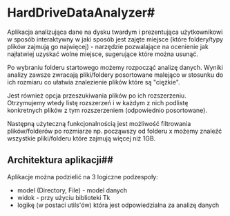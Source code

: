 # HardDriveDataAnalyzer#

Aplikacja analizująca dane na dysku twardym i prezentująca użytkownikowi w sposób interaktywny w jaki sposób jest zajęte miejsce (które foldery/typy plików zajmują go najwięcej) - narzędzie pozwalające na ocenienie jak najłatwiej uzyskać wolne miejsce, sugerujące które można usunąć.


Po wybraniu folderu startowego możemy rozpocząć analizę danych. Wyniki analizy zawsze zwracają pliki/foldery posortowane malejąco w stosunku do ich rozmiaru co ułatwia znalezienie plików które są "ciężkie".

Jest również opcja przeszukiwania plików po ich rozszerzeniu. Otrzymujemy wtedy listę rozszerzeń i w każdym z nich podlistę konkretnych plików z tym rozszerzeniem (odpowiednio posortowane).

Następną użyteczną funkcjonalnością jest możliwość filtrowania plików/folderów po rozmiarze np. począwszy od folderu x możemy znaleźć wszystkie pliki/folderu które zajmują więcej niż 1GB.

## Architektura aplikacji##
Aplikacje można podzielić na 3 logiczne podzespoły:
- model (Directory, File) - model danych
- widok - przy użyciu biblioteki Tk
- logikę (w postaci utils'ów) która jest odpowiedzialna za analizę danych
